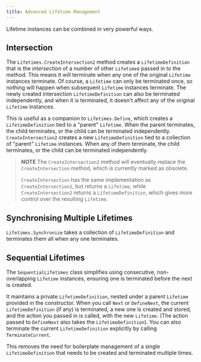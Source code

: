 ```yaml
---
title: Advanced Lifetime Management
---
```


Lifetime instances can be combined in very powerful ways.

## Intersection

The `Lifetimes.CreateIntersection2` method creates a `LifetimeDefinition` that is the *intersection* of a number of other `Lifetime`s passed in to the method. This means it will terminate when any one of the original `Lifetime` instances terminate. Of course, a `Lifetime` can only be terminated once, so nothing will happen when subsequent `Lifetime` instances terminate. The newly created intersection `LifetimeDefinition` can also be terminated independently, and when it is terminated, it doesn't affect any of the original `Lifetime` instances.

This is useful as a companion to `Lifetimes.Define`, which creates a `LifetimeDefinition` tied to a "parent" `Lifetime`. When the parent terminates, the child terminates, or the child can be terminated independently. `CreateIntersection2` creates a new `LifetimeDefinition` tied to a collection of "parent" `Lifetime` instances. When any of them terminate, the child terminates, or the child can be terminated independently. 

> **NOTE** The `CreateIntersection2` method will eventually replace the `CreateIntersection` method, which is currently marked as obsolete. 
>
> `CreateIntersection` has the same implementation as `CreateIntersection2`, but returns a `Lifetime`, while `CreateIntersection2` returns a `LifetimeDefinition`, which gives more control over the resulting `Lifetime`.

## Synchronising Multiple Lifetimes

`Lifetimes.Synchronize` takes a collection of `LifetimeDefinition` and terminates them all when any one terminates.

## Sequential Lifetimes

The `SequentialLifetimes` class simplifies using consecutive, non-overlapping `Lifetime` instances, ensuring one is terminated before the next is created.

It maintains a private `LifetimeDefinition`, nested under a parent `Lifetime` provided in the constructor. When you call `Next` or `DefineNext`, the current `LifetimeDefinition` (if any) is terminated, a new one is created and stored, and the action you passed in is called, with the new `Lifetime`. (The action passed to `DefineNext` also takes the `LifetimeDefinition`). You can also terminate the current `LifetimeDefinition` explicitly by calling `TerminateCurrent`.

This removes the need for boilerplate management of a single `LifetimeDefinition` that needs to be created and terminated multiple times.

